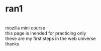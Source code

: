# ran1
<br/>mozilla  mini course
<br/>this page is inended for practicing only
<br/>these are my first steps in the web universe
<br/>thanks
